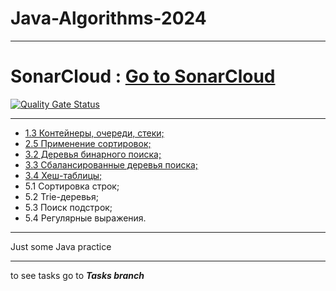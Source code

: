 # Java-Algorithms-2024
***
# SonarCloud : [Go to SonarCloud](https://sonarcloud.io/project/configuration/GitHubActions?id=Kostyanych2018_Java-Algorithms-2024)
[![Quality Gate Status](https://sonarcloud.io/api/project_badges/measure?project=Kostyanych2018_Java-Algorithms-2024&metric=alert_status)](https://sonarcloud.io/summary/new_code?id=Kostyanych2018_Java-Algorithms-2024)
***
- [1.3 Контейнеры, очереди, стеки;](https://github.com/Kostyanych2018/Java-Algorithms-2024/tree/Tasks/1.3.DataStructures)
- [2.5 Применение сортировок;](https://github.com/Kostyanych2018/Java-Algorithms-2024/tree/Tasks/2.5.ApplicationOfSorts)
- [3.2 Деревья бинарного поиска;](https://github.com/Kostyanych2018/Java-Algorithms-2024/tree/Tasks/3.2.BinarySearchTrees)
- [3.3 Сбалансированные деревья поиска;](https://github.com/Kostyanych2018/Java-Algorithms-2024/tree/Tasks/3.3.BalancedSearchTrees)
- [3.4 Хеш-таблицы;](https://github.com/Kostyanych2018/Java-Algorithms-2024/tree/Tasks/3.4.HashTables)
- 5.1 Сортировка строк;
- 5.2 Trie-деревья;
- 5.3 Поиск подстрок;
- 5.4 Регулярные выражения.
***
Just some Java practice
***
to see tasks go to ***Tasks branch***
